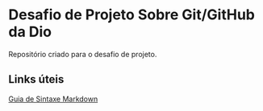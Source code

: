 # Desafio de Projeto Sobre Git/GitHub da Dio
Repositório criado para o desafio de projeto. 

## Links úteis
[Guia de Sintaxe Markdown](https://www.markdownguide.org/basic-syntax/)
